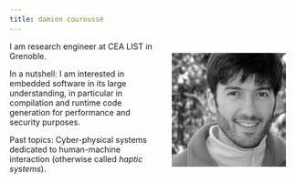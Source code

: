 ```yaml
---
title: damien couroussé
---
```


<img src="/images/damien.jpg" style="float: right; margin: 20px; width: 200px;" />

I am research engineer at CEA LIST in Grenoble.


In a nutshell:
I am interested in embedded software in its large understanding,
in particular in compilation and runtime code generation for performance and security purposes.

Past topics:
Cyber-physical systems dedicated to human-machine interaction (otherwise called _haptic systems_).



